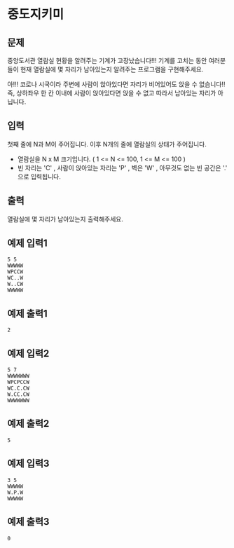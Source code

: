 # 중도지키미

## 문제

중앙도서관 열람실 현황을 알려주는 기계가 고장났습니다!!! 기계를 고치는 동안 여러분들이 현재 열람실에 몇 자리가 남아있는지 알려주는 프로그램을 구현해주세요.

아!!! 코로나 시국이라 주변에 사람이 앉아있다면 자리가 비어있어도 앉을 수 없습니다!! 즉, 상하좌우 한 칸 이내에 사람이 앉아있다면 앉을 수 없고 따라서 남아있는 자리가 아닙니다.

## 입력

첫째 줄에 N과  M이 주어집니다. 이후 N개의 줄에 열람실의 상태가 주어집니다.

- 열람실을 N x M 크기입니다. ( 1 <= N <= 100, 1 <= M <= 100 )
- 빈 자리는  'C' , 사람이 앉아있는 자리는 'P' , 벽은 'W' , 아무것도 없는 빈 공간은 '.' 으로 입력됩니다.

## 출력

열람실에 몇 자리가 남아있는지 출력해주세요.

## 예제 입력1

```
5 5
WWWWW
WPCCW
WC..W
W..CW
WWWWW
```

## 예제 출력1

```
2
```

## 예제 입력2

```
5 7
WWWWWWW
WPCPCCW
WC.C.CW
W.CC.CW
WWWWWWW
```

## 예제 출력2

```
5
```

## 예제 입력3

```
3 5
WWWWW
W.P.W
WWWWW
```

## 예제 출력3

```
0
```

